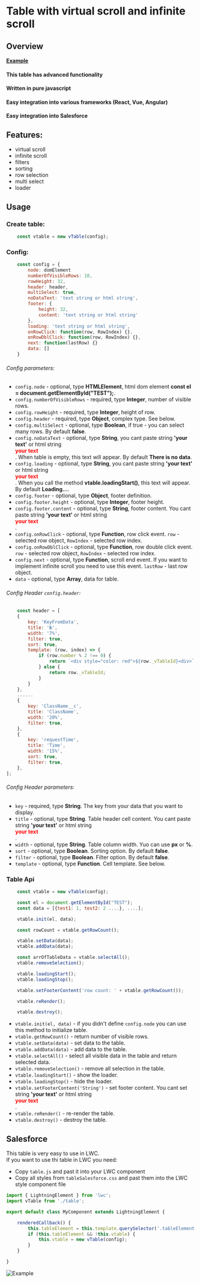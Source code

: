 # Table with virtual scroll and infinite scroll
## Overview
**[Example][example]**

#### This table has advanced functionality
#### Written in pure javascript
#### Easy integration into various frameworks (React, Vue, Angular)
#### Easy integration into Salesforce
## Features:
* virtual scroll
* infinite scroll
* filters
* sorting
* row selection
* multi select
* loader

## Usage
### Create table:

```javaScript
    const vtable = new vTable(config);
```

### Config:

```javaScript
    const config = {
        node: domElement
        numberOfVisibleRows: 10,
        rowHeight: 32,
        header: header,
        multiSelect: true,
        noDataText: 'text string or html string',
        footer: {
            height: 32,
            content: 'text string or html string'
        },
        loading: 'text string or html string',
        onRowClick: function(row, RowIndex) {},
        onRowDblClick: function(row, RowIndex) {},
        next: function(lastRow) {}
        data: []
    }
```
###### Config parameters:
* `config.node` - optional, type **HTMLElement**, html dom element **const el = document.getElementById("TEST");**.
* `config.numberOfVisibleRows` - required, type **Integer**, number of visible rows.
* `config.rowHeight` - required, type **Integer**, height of row.
* `config.header` - required, type **Object**, complex type. See below.
* `config.multiSelect` - optional, type **Boolean**, if true - you can select many rows. By default **false**.
* `config.noDataText` - optional, type **String**, you cant paste string **'your text'** or html string **<div style="color:red"> your text </div>**. When table is empty, this text will appear. By default **There is no data**.
* `config.loading` - optional, type **String**, you cant paste string **'your text'** or html string **<div style="color:red"> your text </div>**. When you call the method **vtable.loadingStart()**, this text will appear. By default **Loading...**.
* `config.footer` - optional, type **Object**, footer definition.
* `config.footer.height` - optional, type **Integer**, footer height.
* `config.footer.content` - optional, type **String**, footer content. You cant paste string **'your text'** or html string **<div style="color:red"> your text </div>**.
* `config.onRowClick` - optional, type **Function**, row click event. `row` - selected row object, `RowIndex` - selected row index.
* `config.onRowDblClick` - optional, type **Function**, row double click event. `row` - selected row object, `RowIndex` - selected row index.
* `config.next` - optional, type **Function**, scroll end event. If you want to implement infinite scroll you need to use this event. `lastRow` - last row object.
* `data` - optional, type **Array**, data for table.

###### Config Header `config.header`:

```javaScript
    const header = [
    {
        key: 'KeyFromData',
        title: '№',
        width: '7%',
        filter: true,
        sort: true,
        template: (row, index) => {
            if (row.number % 2 !== 0) {
                return `<div style="color: red">${row._vTableId}<div>`
            } else {
                return row._vTableId;
            }
        }
    },
    ......
    {
        key: 'ClassName__c',
        title: 'ClassName',
        width: '20%',
        filter: true,
    },
    {
        key: 'requestTime',
        title: 'Time',
        width: '15%',
        sort: true,
        filter: true,
    },
];
```
###### Config Header parameters:
* `key` - required, type **String**. The key from your data that you want to display.
* `title` - optional, type **String**. Table header cell content. You cant paste string **'your text'** or html string **<div style="color:red"> your text </div>**.
* `width` - optional, type **String**. Table column width. Yuo can use **px** or **%**.
* `sort` - optional, type **Boolean**. Sorting option.  By default **false**.
* `filter` - optional, type **Boolean**. Filter option.  By default **false**.
* `template` - optional, type **Function**. Cell template. See below.

### Table Api

```javaScript
    const vtable = new vTable(config);

    const el = document.getElementById("TEST");
    const data = [{test1: 1, test2: 2 ....}, ....];

    vtable.init(el, data);

    const rowCount = vtable.getRowCount();

    vtable.setData(data);
    vtable.addData(data);

    const arrOfTableData = vtable.selectAll();
    vtable.removeSelection();

    vtable.loadingStart();
    vtable.loadingStop();

    vtable.setFooterContent('row count: ' + vtable.getRowCount());

    vtable.reRender();

    vtable.destroy();
```
* `vtable.init(el, data)` - if you didn't define `config.node` you can use this method to initialize table.
* `vtable.getRowCount()` - return number of visible rows.
* `vtable.setData(data)` - set data to the table.
* `vtable.addData(data)` - add data to the table.
* `vtable.selectAll()` - select all visible data in the table and return selected data.
* `vtable.removeSelection()` - remove all selection in the table.
* `vtable.loadingStart()` - show the loader.
* `vtable.loadingStop()` - hide the loader.
* `vtable.setFooterContent('String')` - set footer content.  You cant set string **'your text'** or html string **<div style="color:red"> your text </div>**.
* `vtable.reRender()` - re-render the table.
* `vtable.destroy()`  - destroy the table.



## Salesforce
This table is very easy to use in LWC.<br>
If you want to use thi table in LWC you need:
* Copy `table.js` and past it into your LWC component
* Copy  all styles from `tableSalesforce.css` and past them into the LWC style component file

```javaScript
import { LightningElement } from 'lwc';
import vTable from './table';

export default class MyComponent extends LightningElement {

    renderedCallback() {
        this.tableElement = this.template.querySelector('.tableElement');
        if (this.tableElement && !this.vtable) {
            this.vtable = new vTable(config);
        }
    }

}
```

![Example](https://gyk088.github.io/virtualTableExample/example.png)


[example]: https://gyk088.github.io/virtualTableExample/






